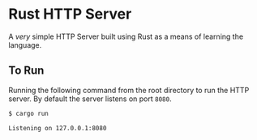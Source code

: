 # Rust HTTP Server

A _very_ simple HTTP Server built using Rust as a means of learning the language. 


## To Run

Running the following command from the root directory to run the HTTP server. By default the server listens on port `8080`.

```bash
$ cargo run

Listening on 127.0.0.1:8080
```
